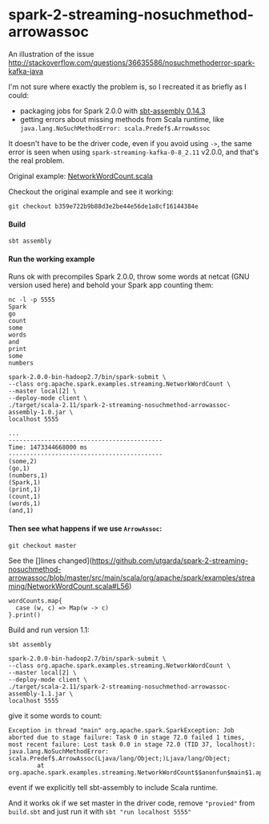 # spark-2-streaming-nosuchmethod-arrowassoc
An illustration of the issue http://stackoverflow.com/questions/36635586/nosuchmethoderror-spark-kafka-java

I'm not sure where exactly the problem is, so I recreated it as briefly as I could:
* packaging jobs for Spark 2.0.0 with [sbt-assembly 0.14.3](https://github.com/sbt/sbt-assembly) 
* getting errors about missing methods from Scala runtime, like `java.lang.NoSuchMethodError: scala.Predef$.ArrowAssoc`

It doesn't have to be the driver code, even if you avoid using `->`, the same error is seen when using 
`spark-streaming-kafka-0-8_2.11` v2.0.0, and that's the real problem.

Original example: [NetworkWordCount.scala](https://github.com/apache/spark/blob/master/examples/src/main/scala/org/apache/spark/examples/streaming/NetworkWordCount.scala)

Checkout the original example and see it working:
    
    git checkout b359e722b9b88d3e2be44e56de1a8cf16144384e

#### Build

    sbt assembly

#### Run the working example

Runs ok with precompiles Spark 2.0.0, 
throw some words at netcat (GNU version used here) and behold your Spark app counting them:
    
    nc -l -p 5555
    Spark
    go
    count
    some
    words
    and 
    print
    some
    numbers
    
    spark-2.0.0-bin-hadoop2.7/bin/spark-submit \
    --class org.apache.spark.examples.streaming.NetworkWordCount \
    --master local[2] \
    --deploy-mode client \
    ./target/scala-2.11/spark-2-streaming-nosuchmethod-arrowassoc-assembly-1.0.jar \
    localhost 5555
    
    ...
    -------------------------------------------
    Time: 1473344668000 ms
    -------------------------------------------
    (some,2)
    (go,1)
    (numbers,1)
    (Spark,1)
    (print,1)
    (count,1)
    (words,1)
    (and,1)


#### Then see what happens if we use `ArrowAssoc`:
    
    git checkout master

See the []lines changed](https://github.com/utgarda/spark-2-streaming-nosuchmethod-arrowassoc/blob/master/src/main/scala/org/apache/spark/examples/streaming/NetworkWordCount.scala#L56) 

    wordCounts.map{
      case (w, c) => Map(w -> c)
    }.print()

Build and run version 1.1: 

    sbt assembly

    spark-2.0.0-bin-hadoop2.7/bin/spark-submit \
    --class org.apache.spark.examples.streaming.NetworkWordCount \
    --master local[2] \
    --deploy-mode client \
    ./target/scala-2.11/spark-2-streaming-nosuchmethod-arrowassoc-assembly-1.1.jar \
    localhost 5555

give it some words to count:

    Exception in thread "main" org.apache.spark.SparkException: Job aborted due to stage failure: Task 0 in stage 72.0 failed 1 times, most recent failure: Lost task 0.0 in stage 72.0 (TID 37, localhost): java.lang.NoSuchMethodError: scala.Predef$.ArrowAssoc(Ljava/lang/Object;)Ljava/lang/Object;
            at org.apache.spark.examples.streaming.NetworkWordCount$$anonfun$main$1.apply(NetworkWordCount.scala:57)

event if we explicitly tell sbt-assembly to include Scala runtime.

And it works ok if we set master in the driver code, remove `"provied"` from `build.sbt`
and just run it with `sbt "run localhost 5555"`